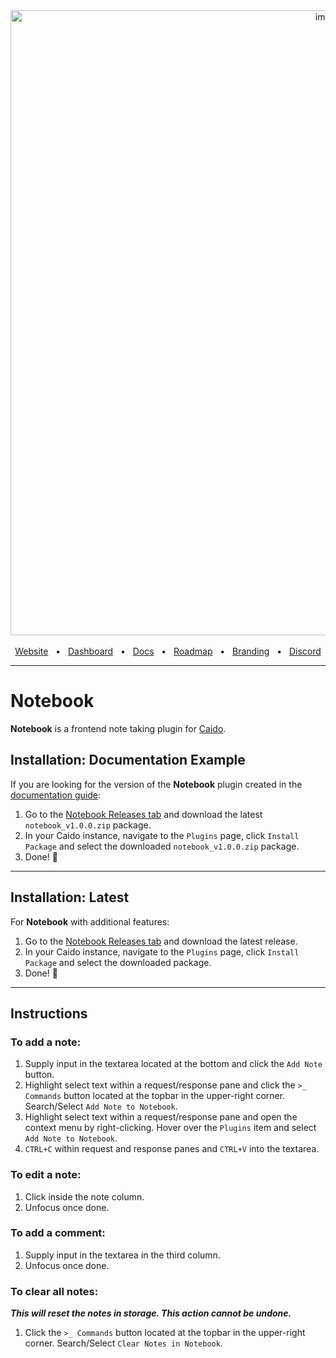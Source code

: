 <div align="center">
  <img width="1000" alt="image" src="https://user-images.githubusercontent.com/6225588/211916659-567751d1-0225-402b-9141-4145c18b0834.png">

  <br />
  <br />
  <a href="https://caido.io/">Website</a>
  <span>&nbsp;&nbsp;•&nbsp;&nbsp;</span>
  <a href="https://dashboard.caido.io/">Dashboard</a>
  <span>&nbsp;&nbsp;•&nbsp;&nbsp;</span>
  <a href="https://docs.caido.io/" target="_blank">Docs</a>
  <span>&nbsp;&nbsp;•&nbsp;&nbsp;</span>
  <a href="https://links.caido.io/roadmap">Roadmap</a>
  <span>&nbsp;&nbsp;•&nbsp;&nbsp;</span>
  <a href="https://github.com/caido/caido/tree/main/brand">Branding</a>
  <span>&nbsp;&nbsp;•&nbsp;&nbsp;</span>
  <a href="https://links.caido.io/www-discord" target="_blank">Discord</a>
  <br />
  <hr />
</div>

# Notebook

**Notebook** is a frontend note taking plugin for [Caido](https://github.com/caido).

## Installation: Documentation Example

If you are looking for the version of the **Notebook** plugin created in the [documentation guide](https://docs.caido.io/guides/plugins/notebook.html):

1. Go to the [Notebook Releases tab](https://github.com/caido-community/notebook/releases) and download the latest `notebook_v1.0.0.zip` package.
2. In your Caido instance, navigate to the `Plugins` page, click `Install Package` and select the downloaded `notebook_v1.0.0.zip` package.
3. Done! 🎉

---

## Installation: Latest

For **Notebook** with additional features:

1. Go to the [Notebook Releases tab](https://github.com/caido-community/notebook/releases) and download the latest release.
2. In your Caido instance, navigate to the `Plugins` page, click `Install Package` and select the downloaded package.
3. Done! 🎉

---

## Instructions

### To add a note:
  1. Supply input in the textarea located at the bottom and click the `Add Note` button.
  2. Highlight select text within a request/response pane and click the `>_ Commands` button located at the topbar in the upper-right corner. Search/Select `Add Note to Notebook`.
  3. Highlight select text within a request/response pane and open the context menu by right-clicking. Hover over the `Plugins` item and select `Add Note to Notebook`.
  4. `CTRL+C` within request and response panes and `CTRL+V` into the textarea.

### To edit a note:
  1. Click inside the note column.
  2. Unfocus once done.

### To add a comment:
  1. Supply input in the textarea in the third column.
  2. Unfocus once done.
  
### To clear all notes:
  ***This will reset the notes in storage. This action cannot be undone.***
  1. Click the `>_ Commands` button located at the topbar in the upper-right corner. Search/Select `Clear Notes in Notebook`.
